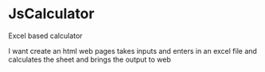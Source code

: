 # JsCalculator
 Excel based calculator

I want create an html web pages takes inputs and enters in an excel file and calculates the sheet and brings the output to web
